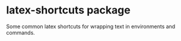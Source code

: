 # latex-shortcuts package

Some common latex shortcuts for wrapping text in environments and commands.
